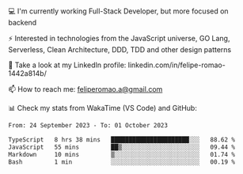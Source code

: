 💻 I'm currently working Full-Stack Developer, but more focused on backend

⚡ Interested in technologies from the JavaScript universe, GO Lang, Serverless, Clean Architecture, DDD, TDD and other design patterns

👥 Take a look at my LinkedIn profile: linkedin.com/in/felipe-romao-1442a814b/

📫 How to reach me: feliperomao.a@gmail.com

📊 Check my stats from WakaTime (VS Code) and GitHub:

<!--START_SECTION:waka-->

```txt
From: 24 September 2023 - To: 01 October 2023

TypeScript   8 hrs 38 mins   ██████████████████████░░░   88.62 %
JavaScript   55 mins         ██▒░░░░░░░░░░░░░░░░░░░░░░   09.44 %
Markdown     10 mins         ▒░░░░░░░░░░░░░░░░░░░░░░░░   01.74 %
Bash         1 min           ░░░░░░░░░░░░░░░░░░░░░░░░░   00.19 %
```

<!--END_SECTION:waka-->
